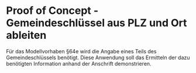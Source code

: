 # Proof of Concept - Gemeindeschlüssel aus PLZ und Ort ableiten

Für das Modellvorhaben §64e wird die Angabe eines Teils des Gemeindeschlüssels benötigt.
Diese Anwendung soll das Ermitteln der dazu benötigten Information anhand der Anschrift demonstrieren.
